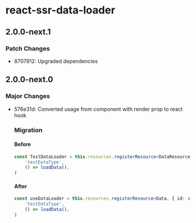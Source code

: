 # react-ssr-data-loader

## 2.0.0-next.1

### Patch Changes

-   8707912: Upgraded dependencies

## 2.0.0-next.0

### Major Changes

-   576e31d: Converted usage from component with render prop to react hook

    ### Migration

    #### Before

    ```ts
    const TestDataLoader = this.resources.registerResource<DataResource, { id: string }>(
        'testDataType',
        () => loadData(),
    )
    ```

    #### After

    ```ts
    const useDataLoader = this.resources.registerResource<Data, { id: string }>(
        'testDataType',
        () => loadData(),
    )
    ```
